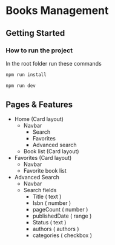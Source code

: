 # Books Management

## Getting Started
### How to run the project
In the root folder run these commands
```bash
npm run install
```
```bash
npm run dev
```


## Pages & Features

- Home (Card layout)
    - Navbar
        - Search
        - Favorites
        - Advanced search
    - Book list (Card layout)
- Favorites (Card layout)
    - Navbar
    - Favorite book list
- Advanced Search
    - Navbar
    - Search fields
        - Title ( text )
        - Isbn ( number )
        - pageCount ( number )
        - publishedDate ( range )
        - Status ( text )
        - authors ( authors )
        - categories ( checkbox )

